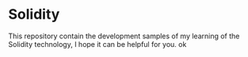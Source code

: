 # Solidity
This repository contain the development samples of my learning of the Solidity technology, I hope it can be helpful for you.
ok